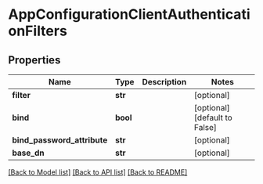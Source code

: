 # AppConfigurationClientAuthenticationFilters

## Properties
Name | Type | Description | Notes
------------ | ------------- | ------------- | -------------
**filter** | **str** |  | [optional] 
**bind** | **bool** |  | [optional] [default to False]
**bind_password_attribute** | **str** |  | [optional] 
**base_dn** | **str** |  | [optional] 

[[Back to Model list]](../README.md#documentation-for-models) [[Back to API list]](../README.md#documentation-for-api-endpoints) [[Back to README]](../README.md)


